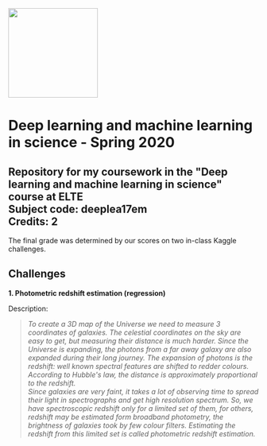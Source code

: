 <img src="https://ttkhok.elte.hu/sites/default/files/mindentudas-egyeteme/elte_cimer_ff.jpg" height="180" />

# Deep learning and machine learning in science - Spring 2020
Repository for my coursework in the "Deep learning and machine learning in science" course at ELTE<br>
**Subject code:** deeplea17em<br>
**Credits:** 2<br>
---
The final grade was determined by our scores on two in-class Kaggle challenges.
## Challenges
**1. Photometric redshift estimation (regression)**  

Description:
> *To create a 3D map of the Universe we need to measure 3 coordinates of galaxies. The celestial coordinates on the sky are easy to get, but measuring their distance is much harder. Since the Universe is expanding, the photons from a far away galaxy are also expanded during their long journey. The expansion of photons is the redshift: well known spectral features are shifted to redder colours. According to Hubble's law, the distance is approximately proportional to the redshift.  
Since galaxies are very faint, it takes a lot of observing time to spread their light in spectrographs and get high resolution spectrum. So, we have spectroscopic redshift only for a limited set of them, for others, redshift may be estimated form broadband photometry, the brightness of galaxies took by few colour filters. Estimating the redshift from this limited set is called photometric redshift estimation.*  
